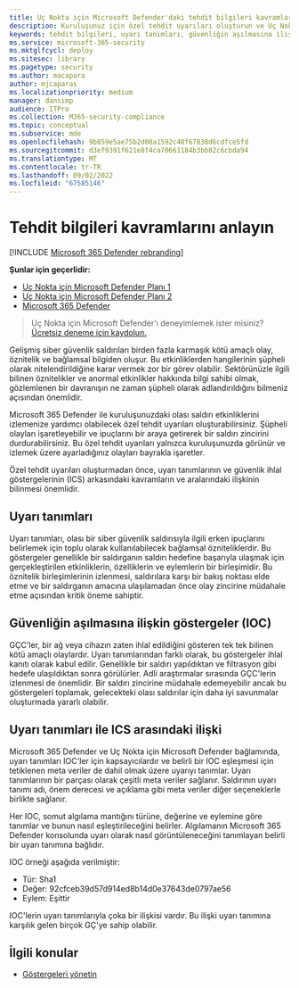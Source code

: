 ```yaml
---
title: Uç Nokta için Microsoft Defender'daki tehdit bilgileri kavramlarını anlama
description: Kuruluşunuz için özel tehdit uyarıları oluşturun ve Uç Nokta için Microsoft Defender'de tehdit bilgileriyle ilgili kavramları öğrenin
keywords: tehdit bilgileri, uyarı tanımları, güvenliğin aşılmasına ilişkin göstergeler, ioc
ms.service: microsoft-365-security
ms.mktglfcycl: deploy
ms.sitesec: library
ms.pagetype: security
ms.author: macapara
author: mjcaparas
ms.localizationpriority: medium
manager: dansimp
audience: ITPro
ms.collection: M365-security-compliance
ms.topic: conceptual
ms.subservice: mde
ms.openlocfilehash: 9b859e5ae75b2d00a1592c40f67838d6cdfce5fd
ms.sourcegitcommit: d3ef9391f621e8f4ca70661184b3bb82c6cbda94
ms.translationtype: MT
ms.contentlocale: tr-TR
ms.lasthandoff: 09/02/2022
ms.locfileid: "67585146"
---
```

# <a name="understand-threat-intelligence-concepts"></a>Tehdit bilgileri kavramlarını anlayın

[!INCLUDE [Microsoft 365 Defender rebranding](../../includes/microsoft-defender.md)]

**Şunlar için geçerlidir:**
- [Uç Nokta için Microsoft Defender Planı 1](https://go.microsoft.com/fwlink/?linkid=2154037)
- [Uç Nokta için Microsoft Defender Planı 2](https://go.microsoft.com/fwlink/?linkid=2154037)
- [Microsoft 365 Defender](https://go.microsoft.com/fwlink/?linkid=2118804)



> Uç Nokta için Microsoft Defender'ı deneyimlemek ister misiniz? [Ücretsiz deneme için kaydolun.](https://signup.microsoft.com/create-account/signup?products=7f379fee-c4f9-4278-b0a1-e4c8c2fcdf7e&ru=https://aka.ms/MDEp2OpenTrial?ocid=docs-wdatp-threatindicator-abovefoldlink)

Gelişmiş siber güvenlik saldırıları birden fazla karmaşık kötü amaçlı olay, öznitelik ve bağlamsal bilgiden oluşur. Bu etkinliklerden hangilerinin şüpheli olarak nitelendirildiğine karar vermek zor bir görev olabilir. Sektörünüzle ilgili bilinen öznitelikler ve anormal etkinlikler hakkında bilgi sahibi olmak, gözlemlenen bir davranışın ne zaman şüpheli olarak adlandırıldığını bilmeniz açısından önemlidir.

Microsoft 365 Defender ile kuruluşunuzdaki olası saldırı etkinliklerini izlemenize yardımcı olabilecek özel tehdit uyarıları oluşturabilirsiniz. Şüpheli olayları işaretleyebilir ve ipuçlarını bir araya getirerek bir saldırı zincirini durdurabilirsiniz. Bu özel tehdit uyarıları yalnızca kuruluşunuzda görünür ve izlemek üzere ayarladığınız olayları bayrakla işaretler.

Özel tehdit uyarıları oluşturmadan önce, uyarı tanımlarının ve güvenlik ihlal göstergelerinin (ICS) arkasındaki kavramların ve aralarındaki ilişkinin bilinmesi önemlidir.

## <a name="alert-definitions"></a>Uyarı tanımları
Uyarı tanımları, olası bir siber güvenlik saldırısıyla ilgili erken ipuçlarını belirlemek için toplu olarak kullanılabilecek bağlamsal özniteliklerdir. Bu göstergeler genellikle bir saldırganın saldırı hedefine başarıyla ulaşmak için gerçekleştirilen etkinliklerin, özelliklerin ve eylemlerin bir birleşimidir. Bu öznitelik birleşimlerinin izlenmesi, saldırılara karşı bir bakış noktası elde etme ve bir saldırganın amacına ulaşılamadan önce olay zincirine müdahale etme açısından kritik öneme sahiptir.

## <a name="indicators-of-compromise-ioc"></a>Güvenliğin aşılmasına ilişkin göstergeler (IOC)
GÇC'ler, bir ağ veya cihazın zaten ihlal edildiğini gösteren tek tek bilinen kötü amaçlı olaylardır. Uyarı tanımlarından farklı olarak, bu göstergeler ihlal kanıtı olarak kabul edilir. Genellikle bir saldırı yapıldıktan ve filtrasyon gibi hedefe ulaşıldıktan sonra görülürler. Adli araştırmalar sırasında GÇC'lerin izlenmesi de önemlidir. Bir saldırı zincirine müdahale edemeyebilir ancak bu göstergeleri toplamak, gelecekteki olası saldırılar için daha iyi savunmalar oluşturmada yararlı olabilir.

## <a name="relationship-between-alert-definitions-and-iocs"></a>Uyarı tanımları ile ICS arasındaki ilişki
Microsoft 365 Defender ve Uç Nokta için Microsoft Defender bağlamında, uyarı tanımları IOC'ler için kapsayıcılardır ve belirli bir IOC eşleşmesi için tetiklenen meta veriler de dahil olmak üzere uyarıyı tanımlar. Uyarı tanımlarının bir parçası olarak çeşitli meta veriler sağlanır. Saldırının uyarı tanımı adı, önem derecesi ve açıklama gibi meta veriler diğer seçeneklerle birlikte sağlanır.

Her IOC, somut algılama mantığını türüne, değerine ve eylemine göre tanımlar ve bunun nasıl eşleştirileceğini belirler. Algılamanın Microsoft 365 Defender konsolunda uyarı olarak nasıl görüntüleneceğini tanımlayan belirli bir uyarı tanımına bağlıdır.

IOC örneği aşağıda verilmiştir:
- Tür: Sha1
- Değer: 92cfceb39d57d914ed8b14d0e37643de0797ae56
- Eylem: Eşittir

IOC'lerin uyarı tanımlarıyla çoka bir ilişkisi vardır. Bu ilişki uyarı tanımına karşılık gelen birçok GÇ'ye sahip olabilir.


## <a name="related-topics"></a>İlgili konular
- [Göstergeleri yönetin](manage-indicators.md)
